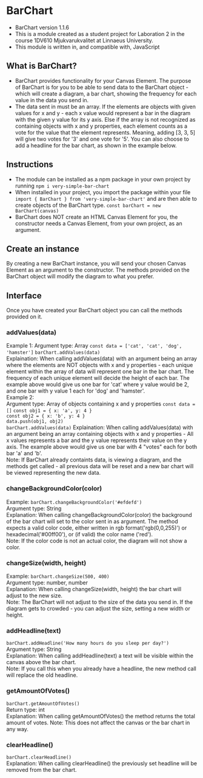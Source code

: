# BarChart
- BarChart version 1.1.6
- This is a module created as a student project for Laboration 2 in the course 1DV610 Mjukvarukvalitet at Linnaeus University.
- This module is written in, and compatible with, JavaScript

## What is BarChart?
- BarChart provides functionality for your Canvas Element. The purpose of BarChart is for you to be able to send data to the BarChart object - which will create a diagram, a bar chart, showing the frequency for each value in the data you send in. 
- The data sent in must be an array. If the elements are objects with given values for x and y - each x value would represent a bar in the diagram with the given y value for its y axis. Else if the array is not recognized as containing objects with x and y properties, each element counts as a vote for the value that the element represents. Meaning, adding [3, 3, 5] will give two votes for '3' and one vote for '5'. You can also choose to add a headline for the bar chart, as shown in the example below.


## Instructions
- The module can be installed as a npm package in your own project by running ```npm i very-simple-bar-chart``` 
- When installed in your project, you import the package within your file ```import { BarChart } from 'very-simple-bar-chart'``` and are then able to create objects of the BarChart type.
```const barChart = new BarChart(canvas)```
- BarChart does NOT create an HTML Canvas Element for you, the constructor needs a Canvas Element, from your own project, as an argument.

## Create an instance
By creating a new BarChart instance, you will send your chosen Canvas Element as an argument to the constructor. The methods provided on the BarChart object will modify the diagram to what you prefer.

## Interface
Once you have created your BarChart object you can call the methods provided on it.
### addValues(data)
Example 1:
Argument type: Array
```const data = ['cat', 'cat', 'dog', 'hamster']```
```barChart.addValues(data)```                  
Explaination: When calling addValues(data) with an argument being an array where the elements are NOT objects with x and y properties - each unique element within the array of data will represent one bar in the bar chart. The frequency of each unique element will decide the height of each bar. The example above would give us one bar for 'cat' where y value would be 2, and one bar with y value 1 each for 'dog' and 'hamster'.               
Example 2:         
Argument type: Array of objects containing x and y properties
```const data = []```
```const obj1 = { x: 'a', y: 4 }```  
```const obj2 = { x: 'b', y: 4 }```   
```data.push(obj1, obj2)```   
```barChart.addValues(data)``` 
Explaination: When calling addValues(data) with an argument being an array containing objects with x and y properties - All x values represents a bar and the y value represents their value on the y axis. The example above would give us one bar with 4 "votes" each for both bar 'a' and 'b'.                 
Note: If BarChart already containts data, is viewing a diagram, and the methods get called - all previous data will be reset and a new bar chart will be viewed representing the new data.
### changeBackgroundColor(color)     
Example:
```barChart.changeBackgroundColor('#efdefd')```         
Argument type: String           
Explanation: When calling changeBackgroundColor(color) the background of the bar chart will set to the color sent in as argument. The method expects a valid color code, either written in rgb format('rgb(0,0,255)') or hexadecimal('#00ff00'), or (if valid) the color name ('red').           
Note: If the color code is not an actual color, the diagram will not show a color.
### changeSize(width, height)     
Example:
```barChart.changeSize(500, 400)```           
Argument type: number, number          
Explanation: When calling changeSize(width, height) the bar chart will adjust to the new size.              
Note: The BarChart will not adjust to the size of the data you send in. If the diagram gets to crowded - you can adjust the size, setting a new width or height.
### addHeadline(text)    
```barChart.addHeadline('How many hours do you sleep per day?')```      
Argument type: String           
Explanation: When calling addHeadline(text) a text will be visible within the canvas above the bar chart.              
Note: If you call this when you already have a headline, the new method call will replace the old headline.       
### getAmountOfVotes()   
```barChart.getAmountOfVotes()```       
Return type: int   
Explanation: When calling getAmountOfVotes() the method returns the total amount of votes.
Note: This does not affect the canvas or the bar chart in any way.
### clearHeadline()     
```barChart.clearHeadline()```        
Explanation: When calling clearHeadline() the previously set headline will be removed from the bar chart.